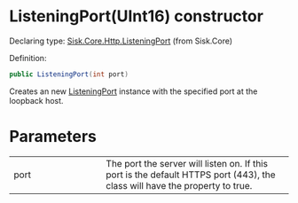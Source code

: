 <!--

Copyrights 2023 Sisk Framework - CypherPotato
Published under MIT license

!!! DO NOT EDIT THIS FILE !!!
This file was generated by a tool in the Sisk package. To edit the information in this documentation,
edit the XML documentation present in the Sisk source code.

-->


# ListeningPort(UInt16) constructor

Declaring type: [Sisk.Core.Http.ListeningPort](/spec/Sisk.Core.Http.ListeningPort.md) (from Sisk.Core)


Definition:

```cs
public ListeningPort(int port)
```

Creates an new <a href="/spec/Sisk.Core.Http.ListeningPort.md">ListeningPort</a> instance with the specified port at the loopback host.


# Parameters

<table>
    <tbody>
<tr>
    <td width="33%">port</td>
    <td>The port the server will listen on. If this port is the default HTTPS port (443), the class will have the property  to true.</td>
</tr>
    </tbody>
</table>
